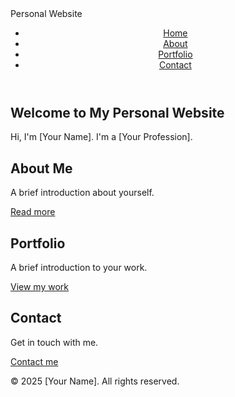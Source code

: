 <!DOCTYPE html>
<html lang="en">
<head>
    <meta charset="UTF-8">
    <meta name="viewport" content="width=device-width, initial-scale=1.0">
    <Shilpa Singh Jaswant>Personal Website</Shilpa Singh Jaswant>
    <link rel="stylesheet" href="styles.css">
</head>
<body>
    <header>
        <nav>
            <ul>
                <li><a href="index.html">Home</a></li>
                <li><a href="about.html">About</a></li>
                <li><a href="portfolio.html">Portfolio</a></li>
                <li><a href="contact.html">Contact</a></li>
            </ul>
        </nav>
    </header>
    <main>
        <section id="hero">
            <h1>Welcome to My Personal Website</h1>
            <p>Hi, I'm [Your Name]. I'm a [Your Profession].</p>
        </section>
        <section id="about-preview">
            <h2>About Me</h2>
            <p>A brief introduction about yourself.</p>
            <a href="about.html">Read more</a>
        </section>
        <section id="portfolio-preview">
            <h2>Portfolio</h2>
            <p>A brief introduction to your work.</p>
            <a href="portfolio.html">View my work</a>
        </section>
        <section id="contact-preview">
            <h2>Contact</h2>
            <p>Get in touch with me.</p>
            <a href="contact.html">Contact me</a>
        </section>
    </main>
    <footer>
        <p>&copy; 2025 [Your Name]. All rights reserved.</p>
    </footer>
</body>
</html>
